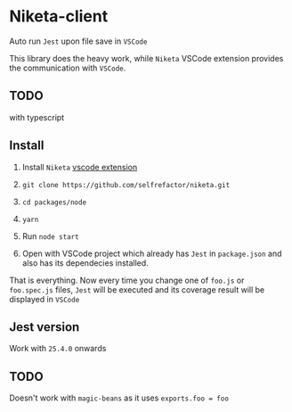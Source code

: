 # Niketa-client

Auto run `Jest` upon file save in `VSCode`

This library does the heavy work, while `Niketa` VSCode extension provides the communication with `VSCode`.

## TODO

with typescript

## Install

1. Install `Niketa` [vscode extension](https://marketplace.visualstudio.com/items?itemName=selfrefactor.niketa)

2. `git clone https://github.com/selfrefactor/niketa.git`

3. `cd packages/node`

4. `yarn`

5. Run `node start`

6. Open with VSCode project which already has `Jest` in `package.json` and also has its dependecies installed.

That is everything. Now every time you change one of `foo.js` or `foo.spec.js` files, `Jest` will be executed and its coverage result will be displayed in `VSCode`

## Jest version

Work with `25.4.0` onwards

## TODO

Doesn't work with `magic-beans` as it uses `exports.foo = foo`
